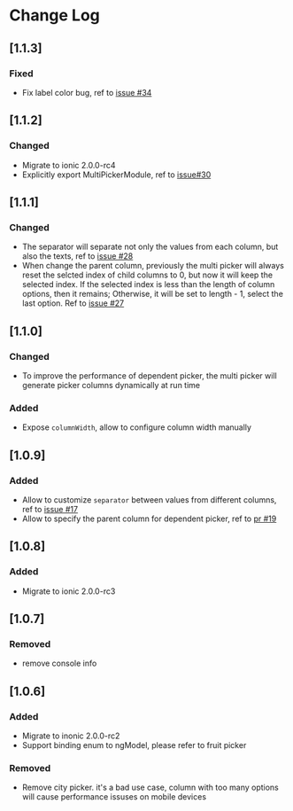 # Change Log

## [1.1.3]
### Fixed
* Fix label color bug, ref to [issue #34](https://github.com/raychenfj/ion-multi-picker/issues/34)

## [1.1.2]
### Changed
* Migrate to ionic 2.0.0-rc4
* Explicitly export MultiPickerModule, ref to [issue#30](https://github.com/raychenfj/ion-multi-picker/issues/30)

## [1.1.1]
### Changed
* The separator will separate not only the values from each column, but also the texts, ref to [issue #28](https://github.com/raychenfj/ion-multi-picker/issues/28)
* When change the parent column, previously the multi picker will always reset the selcted index of child columns to 0, but now it will keep the selected index. 
If the selected index is less than the length of column options, then it remains; Otherwise, it will be set to length - 1, select the last option. Ref to [issue #27](https://github.com/raychenfj/ion-multi-picker/issues/27)

## [1.1.0]
### Changed
* To improve the performance of dependent picker, the multi picker will generate picker columns dynamically at run time

### Added
* Expose `columnWidth`, allow to configure column width manually

## [1.0.9]
### Added 
* Allow to customize `separator` between values from different columns, ref to [issue #17](https://github.com/raychenfj/ion-multi-picker/issues/17)
* Allow to specify the parent column for dependent picker, ref to [pr #19](https://github.com/raychenfj/ion-multi-picker/pull/19)  

## [1.0.8]
### Added
* Migrate to ionic 2.0.0-rc3

## [1.0.7]
### Removed
* remove console info

## [1.0.6] 
### Added
* Migrate to inonic 2.0.0-rc2
* Support binding enum to ngModel, please refer to fruit picker 

### Removed
* Remove city picker. it's a bad use case, column with too many options will cause performance issuses on mobile devices